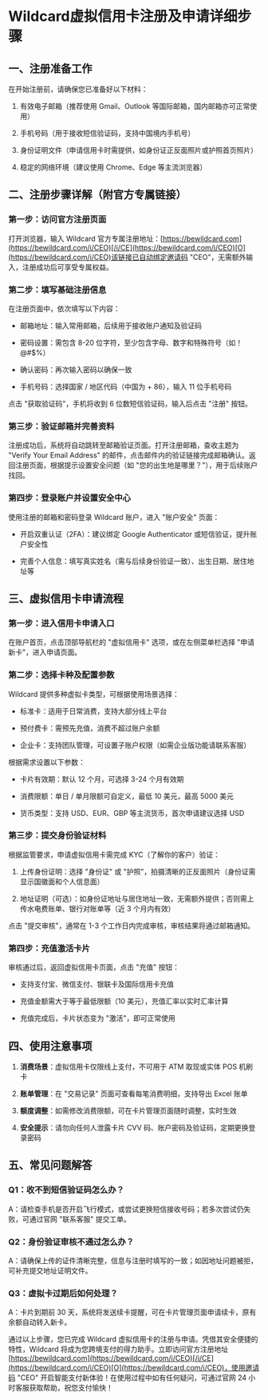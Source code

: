 # Wildcard虚拟信用卡注册及申请详细步骤

## 一、注册准备工作

在开始注册前，请确保您已准备好以下材料：

1. 有效电子邮箱（推荐使用 Gmail、Outlook 等国际邮箱，国内邮箱亦可正常使用）
  
2. 手机号码（用于接收短信验证码，支持中国境内手机号）
  
3. 身份证明文件（申请信用卡时需提供，如身份证正反面照片或护照首页照片）
  
4. 稳定的网络环境（建议使用 Chrome、Edge 等主流浏览器）
  

## 二、注册步骤详解（附官方专属链接）

### 第一步：访问官方注册页面

打开浏览器，输入 Wildcard 官方专属注册地址：[https://bewildcard.com](https://bewildcard.com/i/CEO)[/i/CE](https://bewildcard.com/i/CEO)[O](https://bewildcard.com/i/CEO)该链接已自动绑定邀请码 "CEO"，无需额外输入，注册成功后可享受专属权益。

### 第二步：填写基础注册信息

在注册页面中，依次填写以下内容：

- 邮箱地址：输入常用邮箱，后续用于接收账户通知及验证码
  
- 密码设置：需包含 8-20 位字符，至少包含字母、数字和特殊符号（如！@#$%）
  
- 确认密码：再次输入密码以确保一致
  
- 手机号码：选择国家 / 地区代码（中国为 + 86），输入 11 位手机号码
  

点击 "获取验证码"，手机将收到 6 位数短信验证码，输入后点击 "注册" 按钮。

### 第三步：验证邮箱并完善资料

注册成功后，系统将自动跳转至邮箱验证页面。打开注册邮箱，查收主题为 "Verify Your Email Address" 的邮件，点击邮件内的验证链接完成邮箱确认。返回注册页面，根据提示设置安全问题（如 "您的出生地是哪里？"），用于后续账户找回。

### 第四步：登录账户并设置安全中心

使用注册的邮箱和密码登录 Wildcard 账户，进入 "账户安全" 页面：

- 开启双重认证（2FA）：建议绑定 Google Authenticator 或短信验证，提升账户安全性
  
- 完善个人信息：填写真实姓名（需与后续身份验证一致）、出生日期、居住地址等
  

## 三、虚拟信用卡申请流程

### 第一步：进入信用卡申请入口

在账户首页，点击顶部导航栏的 "虚拟信用卡" 选项，或在左侧菜单栏选择 "申请新卡"，进入申请页面。

### 第二步：选择卡种及配置参数

Wildcard 提供多种虚拟卡类型，可根据使用场景选择：

- 标准卡：适用于日常消费，支持大部分线上平台
  
- 预付费卡：需预先充值，消费不超过账户余额
  
- 企业卡：支持团队管理，可设置子账户权限（如需企业版功能请联系客服）
  

根据需求设置以下参数：

- 卡片有效期：默认 12 个月，可选择 3-24 个月有效期
  
- 消费限额：单日 / 单月限额可自定义，最低 10 美元，最高 5000 美元
  
- 货币类型：支持 USD、EUR、GBP 等主流货币，首次申请建议选择 USD
  

### 第三步：提交身份验证材料

根据监管要求，申请虚拟信用卡需完成 KYC（了解你的客户）验证：

1. 上传身份证明：选择 "身份证" 或 "护照"，拍摄清晰的正反面照片（身份证需显示国徽面和个人信息面）
  
2. 地址证明（可选）：如身份证地址与居住地址一致，无需额外提供；否则需上传水电费账单、银行对账单等（近 3 个月内有效）
  

点击 "提交审核"，通常在 1-3 个工作日内完成审核，审核结果将通过邮箱通知。

### 第四步：充值激活卡片

审核通过后，返回虚拟信用卡页面，点击 "充值" 按钮：

- 支持支付宝、微信支付、银联卡及国际信用卡充值
  
- 充值金额需大于等于最低限额（10 美元），充值汇率以实时汇率计算
  
- 充值完成后，卡片状态变为 "激活"，即可正常使用
  

## 四、使用注意事项

1. **消费场景**：虚拟信用卡仅限线上支付，不可用于 ATM 取现或实体 POS 机刷卡
  
2. **账单管理**：在 "交易记录" 页面可查看每笔消费明细，支持导出 Excel 账单
  
3. **额度调整**：如需修改消费限额，可在卡片管理页面随时调整，实时生效
  
4. **安全提示**：请勿向任何人泄露卡片 CVV 码、账户密码及验证码，定期更换登录密码
  

## 五、常见问题解答

### Q1：收不到短信验证码怎么办？

A：请检查手机是否开启飞行模式，或尝试更换短信接收号码；若多次尝试仍失败，可通过官网 "联系客服" 提交工单。

### Q2：身份验证审核不通过怎么办？

A：请确保上传的证件清晰完整，信息与注册时填写的一致；如因地址问题被拒，可补充提交地址证明文件。

### Q3：虚拟卡过期后如何处理？

A：卡片到期前 30 天，系统将发送续卡提醒，可在卡片管理页面申请续卡，原有余额自动转入新卡。

通过以上步骤，您已完成 Wildcard 虚拟信用卡的注册与申请。凭借其安全便捷的特性，Wildcard 将成为您跨境支付的得力助手。立即访问官方注册地址[https://bewildcard.com](https://bewildcard.com/i/CEO)[/i/CE](https://bewildcard.com/i/CEO)[O](https://bewildcard.com/i/CEO)，使用邀请码 "CEO" 开启智能支付新体验！在使用过程中如有任何疑问，可通过官网 24 小时客服获取帮助，祝您支付愉快！

